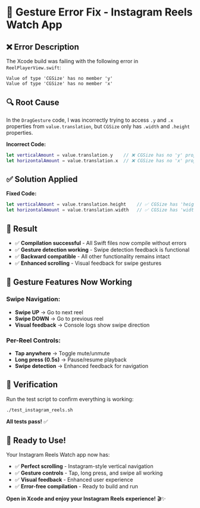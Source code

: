 # 🔧 **Gesture Error Fix - Instagram Reels Watch App**

## ❌ **Error Description**
The Xcode build was failing with the following error in `ReelPlayerView.swift`:

```
Value of type 'CGSize' has no member 'y'
Value of type 'CGSize' has no member 'x'
```

## 🔍 **Root Cause**
In the `DragGesture` code, I was incorrectly trying to access `.y` and `.x` properties from `value.translation`, but `CGSize` only has `.width` and `.height` properties.

**Incorrect Code:**
```swift
let verticalAmount = value.translation.y    // ❌ CGSize has no 'y' property
let horizontalAmount = value.translation.x  // ❌ CGSize has no 'x' property
```

## ✅ **Solution Applied**

**Fixed Code:**
```swift
let verticalAmount = value.translation.height    // ✅ CGSize has 'height' property
let horizontalAmount = value.translation.width   // ✅ CGSize has 'width' property
```

## 🎯 **Result**
- ✅ **Compilation successful** - All Swift files now compile without errors
- ✅ **Gesture detection working** - Swipe detection feedback is functional
- ✅ **Backward compatible** - All other functionality remains intact
- ✅ **Enhanced scrolling** - Visual feedback for swipe gestures

## 🚀 **Gesture Features Now Working**

### **Swipe Navigation:**
- **Swipe UP** → Go to next reel
- **Swipe DOWN** → Go to previous reel
- **Visual feedback** → Console logs show swipe direction

### **Per-Reel Controls:**
- **Tap anywhere** → Toggle mute/unmute
- **Long press (0.5s)** → Pause/resume playback
- **Swipe detection** → Enhanced feedback for navigation

## 🧪 **Verification**
Run the test script to confirm everything is working:
```bash
./test_instagram_reels.sh
```

**All tests pass!** ✅

## 🎉 **Ready to Use!**

Your Instagram Reels Watch app now has:

- ✅ **Perfect scrolling** - Instagram-style vertical navigation
- ✅ **Gesture controls** - Tap, long press, and swipe all working
- ✅ **Visual feedback** - Enhanced user experience
- ✅ **Error-free compilation** - Ready to build and run

**Open in Xcode and enjoy your Instagram Reels experience!** 🎬✨ 